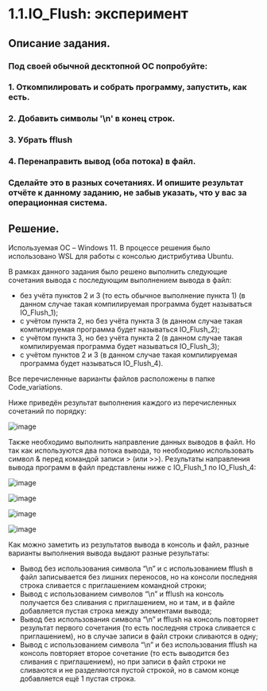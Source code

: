 # 1.1.IO_Flush: эксперимент
## Описание задания.
### Под своей обычной десктопной ОС попробуйте:
### 1.	Откомпилировать и собрать программу, запустить, как есть.
### 2.	Добавить символы '\n' в конец строк.
### 3.	Убрать fflush
### 4.	Перенаправить вывод (оба потока) в файл.
### Сделайте это в разных сочетаниях. И опишите результат отчёте к данному заданию, не забыв указать, что у вас за операционная система.

## Решение.
Используемая ОС – Windows 11. В процессе решения было использовано WSL для работы с консолью дистрибутива Ubuntu.

В рамках данного задания было решено выполнить следующие сочетания вывода с последующим выполнением вывода в файл:
-	без учёта пунктов 2 и 3 (то есть обычное выполнение пункта 1) (в данном случае такая компилируемая программа будет называться IO_Flush_1);
-	с учётом пункта 2, но без учёта пункта 3 (в данном случае такая компилируемая программа будет называться IO_Flush_2);
-	с учётом пункта 3, но без учёта пункта 2 (в данном случае такая компилируемая программа будет называться IO_Flush_3);
-	с учётом пунктов 2 и 3 (в данном случае такая компилируемая программа будет называться IO_Flush_4).

Все перечисленные варианты файлов расположены в папке Code_variations.

Ниже приведён результат выполнения каждого из перечисленных сочетаний по порядку:

![image](https://github.com/user-attachments/assets/3aa011e6-a51e-4f61-97d3-006f42ac51d3)

Также необходимо выполнить направление данных выводов в файл. Но так как используются два потока вывода, то необходимо использовать символ & перед командой записи > (или >>).
Результаты направления вывода программ в файл представлены ниже c IO_Flush_1 по IO_Flush_4:

![image](https://github.com/user-attachments/assets/ded64218-4003-40e3-b954-783fad47338c)

![image](https://github.com/user-attachments/assets/90955fb2-bedb-4fd1-ae90-ffd5b311e884)

![image](https://github.com/user-attachments/assets/10820ab1-a10c-4631-a48d-fe9a9b47ac8f)

![image](https://github.com/user-attachments/assets/ec945d01-2ab8-44ff-b74f-e3f5683a63ab)

Как можно заметить из результатов вывода в консоль и файл, разные варианты выполнения вывода выдают разные результаты:
-	Вывод без использования символа “\n” и с использованием fflush в файл записывается без лишних переносов, но на консоли последняя строка сливается с приглашением командной строки;
-	Вывод c использованием символов “\n” и fflush на консоль получается без сливания с приглашением, но и там, и в файле добавляется пустая строка между элементами вывода;
-	Вывод без использования символа “\n” и fflush на консоль повторяет результат первого сочетания (то есть последняя строка сливается с приглашением), но в случае записи в файл строки сливаются в одну;
-	Вывод с использованием символа “\n” и без использования fflush на консоль повторяет второе сочетание (то есть выводится без сливания с приглашением), но при записи в файл строки не сливаются и не разделяются пустой строкой, но в самом конце добавляется ещё 1 пустая строка.
